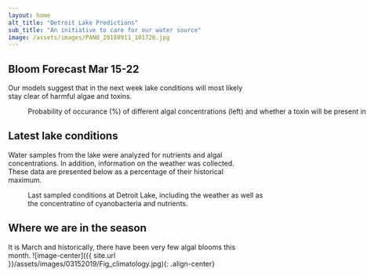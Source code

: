 ```yaml
---
layout: home
alt_title: "Detroit Lake Predictions"
sub_title: "An initiative to care for our water source"
image: /assets/images/PANO_20180911_101726.jpg
---
```

## Bloom Forecast Mar 15-22
Our models suggest that in the next week lake conditions will most likely stay clear of harmful algae and toxins. 
<figure style="width: 1000px" class="align-center">
  <img src="{{ site.url }}/assets/images/03152019/Fig_prediction.png" alt="">
  <figcaption>Probability of occurance (%) of different algal concentrations (left) and whether a toxin will be present in the water (right).</figcaption>
</figure>

## Latest lake conditions
Water samples from the lake were analyzed for nutrients and algal concentrations. In addition, information on the weather was collected. These data are presented below as a percentage of their historical maximum. 
<figure style="width: 500px" class="align-center">
  <img src="{{ site.url }}/assets/images/03152019/Fig_petal.png" alt="">
  <figcaption>Last sampled conditions at Detroit Lake, including the weather as well as the concentratino of cyanobacteria and nutrients.</figcaption>
</figure>

## Where we are in the season
It is March and historically, there have been very few algal blooms this month.
![image-center]({{ site.url }}/assets/images/03152019/Fig_climatology.jpg){: .align-center}

